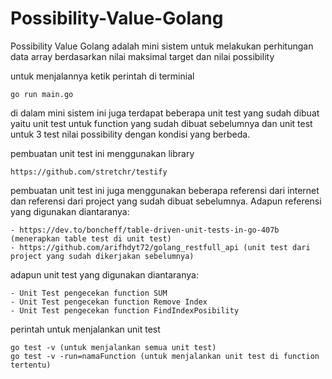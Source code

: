 # Possibility-Value-Golang
Possibility Value Golang adalah mini sistem untuk melakukan perhitungan data array berdasarkan nilai maksimal target dan nilai possibility

untuk menjalannya ketik perintah di terminial   
```
go run main.go
```
di dalam mini sistem ini juga terdapat beberapa unit test yang sudah dibuat yaitu unit test untuk function yang
sudah dibuat sebelumnya dan unit test untuk 3 test nilai possibility dengan kondisi yang berbeda.

pembuatan unit test ini menggunakan library
```
https://github.com/stretchr/testify
```

pembuatan unit test ini juga menggunakan beberapa referensi dari internet dan referensi dari project yang sudah
dibuat sebelumnya. Adapun referensi yang digunakan diantaranya:
```
- https://dev.to/boncheff/table-driven-unit-tests-in-go-407b (menerapkan table test di unit test)
- https://github.com/arifhdyt72/golang_restfull_api (unit test dari project yang sudah dikerjakan sebelumnya)
```

adapun unit test yang digunakan diantaranya:
```
- Unit Test pengecekan function SUM
- Unit Test pengecekan function Remove Index
- Unit Test pengecekan function FindIndexPosibility
```

perintah untuk menjalankan unit test
```
go test -v (untuk menjalankan semua unit test)
go test -v -run=namaFunction (untuk menjalankan unit test di function tertentu)
```